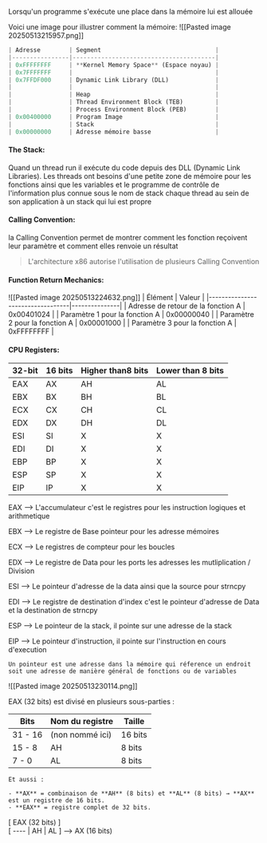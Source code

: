 Lorsqu'un programme s'exécute une place dans la mémoire lui est allouée 

Voici une image pour illustrer comment la mémoire:
![[Pasted image 20250513215957.png]]
```rust
| Adresse        | Segment                                |
|----------------|----------------------------------------|
| 0xFFFFFFFF     | **Kernel Memory Space** (Espace noyau) |
| 0x7FFFFFFF     |                                        |
| 0x7FFDF000     | Dynamic Link Library (DLL)             |
|                |                                        |
|                | Heap                                   |
|                | Thread Environment Block (TEB)         |
|                | Process Environment Block (PEB)        |
| 0x00400000     | Program Image                          |
|                | Stack                                  |
| 0x00000000     | Adresse mémoire basse                  |

```
#### The Stack:
Quand un thread run il exécute du code depuis des DLL (Dynamic Link Libraries). Les threads ont besoins d'une petite zone de mémoire pour les fonctions ainsi que les variables et le programme de contrôle de l'information plus connue sous le nom de stack chaque thread au sein de son application à un stack qui lui est propre 

#### Calling Convention:
la Calling Convention permet de montrer comment les fonction reçoivent leur paramètre et comment elles renvoie un résultat

>L'architecture x86 autorise l'utilisation de plusieurs Calling Convention 


#### Function Return Mechanics:
![[Pasted image 20250513224632.png]]
| Élément                          | Valeur        |
|----------------------------------|---------------|
| Adresse de retour de la fonction A | 0x00401024    |
| Paramètre 1 pour la fonction A     | 0x00000040    |
| Paramètre 2 pour la fonction A     | 0x00001000    |
| Paramètre 3 pour la fonction A     | 0xFFFFFFFF    |

#### CPU Registers:

| 32-bit | 16 bits | Higher than8 bits | Lower than 8 bits |
| ------ | ------- | ----------------- | ----------------- |
| EAX    | AX      | AH                | AL                |
| EBX    | BX      | BH                | BL                |
| ECX    | CX      | CH                | CL                |
| EDX    | DX      | DH                | DL                |
| ESI    | SI      | X                 | X                 |
| EDI    | DI      | X                 | X                 |
| EBP    | BP      | X                 | X                 |
| ESP    | SP      | X                 | X                 |
| EIP    | IP      | X                 | X                 |
EAX --> L'accumulateur c'est le registres pour les instruction logiques et arithmetique

EBX --> Le registre de Base pointeur pour les adresse mémoires 

ECX --> Le registres de compteur pour les boucles

EDX --> Le registre de Data pour les ports les adresses les mutliplication / Division

ESI --> Le pointeur d'adresse de la data ainsi que la source pour strncpy

EDI --> Le registre de destination d'index c'est le pointeur d'adresse de Data et la destination de 
strncpy

ESP --> Le pointeur de la stack, il pointe sur une adresse de la stack 

EIP --> Le pointeur d'instruction, il pointe sur l'instruction en cours d'execution


	Un pointeur est une adresse dans la mémoire qui réference un endroit soit une adresse de manière général de fonctions ou de variables

![[Pasted image 20250513230114.png]]

EAX (32 bits) est divisé en plusieurs sous-parties :

|Bits|Nom du registre|Taille|
|---|---|---|
|31 - 16|(non nommé ici)|16 bits|
|15 - 8|AH|8 bits|
|7 - 0|AL|8 bits|

```
Et aussi :

- **AX** = combinaison de **AH** (8 bits) et **AL** (8 bits) → **AX** est un registre de 16 bits.
- **EAX** = registre complet de 32 bits.
```

[ EAX (32 bits) ]  
[ ---- | AH | AL ] --> AX (16 bits)

